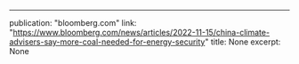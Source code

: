---
publication: "bloomberg.com"
link: "https://www.bloomberg.com/news/articles/2022-11-15/china-climate-advisers-say-more-coal-needed-for-energy-security"
title: None
excerpt: None
